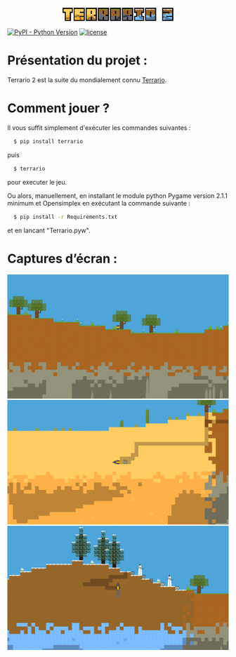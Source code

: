 <p align="center">
  <img src="Images/UI/Logo.png" alt="Terrario 2 Logo" width="50%">
</p>

[![PyPI - Python Version](https://img.shields.io/pypi/pyversions/terrario)](https://pypi.org/project/terrario/)
[![license](https://img.shields.io/github/license/MaitreRenard18/Terrario-2.svg)](https://github.com/MaitreRenard18/Terrario-2/blob/master/LICENSE)

# Présentation du projet :
Terrario 2 est la suite du mondialement connu [Terrario](https://github.com/MaitreRenard18/Terrario).

# Comment jouer ?
Il vous suffit simplement d'exécuter les commandes suivantes :
```bash
  $ pip install terrario
```
puis
```bash
  $ terrario
```
pour executer le jeu.


Ou alors, manuellement, en installant le module python Pygame version 2.1.1 minimum et Opensimplex en exécutant la commande suivante :
```bash
  $ pip install -r Requirements.txt
```
et en lancant "Terrario.pyw".

# Captures d’écran :
![Forêt](Images/Screenshots/Forest.png)
![Desert](Images/Screenshots/Desert.png)
![Biome neige](Images/Screenshots/Snowy_biome.png)

